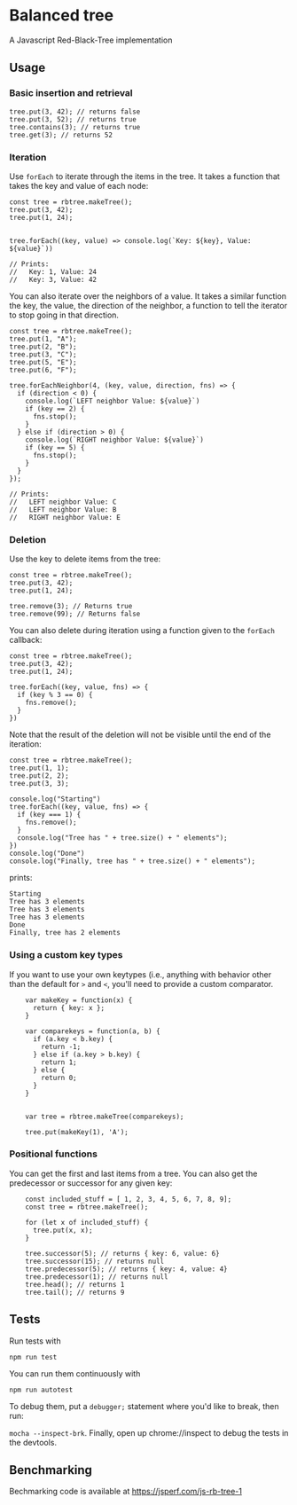 
# Balanced tree

A Javascript Red-Black-Tree implementation

## Usage

### Basic insertion and retrieval

```const tree = rbtree.makeTree();
tree.put(3, 42); // returns false
tree.put(3, 52); // returns true
tree.contains(3); // returns true
tree.get(3); // returns 52
```


### Iteration

Use `forEach` to iterate through the items in the tree. It takes a function that takes the key and value of each node:

```
const tree = rbtree.makeTree();
tree.put(3, 42);
tree.put(1, 24);


tree.forEach((key, value) => console.log(`Key: ${key}, Value: ${value}`))

// Prints:
//   Key: 1, Value: 24
//   Key: 3, Value: 42
```

You can also iterate over the neighbors of a value. It takes a similar function the key, the value, the direction of the neighbor, a function to tell the iterator to stop going in that direction.

```
const tree = rbtree.makeTree();
tree.put(1, "A");
tree.put(2, "B");
tree.put(3, "C");
tree.put(5, "E");
tree.put(6, "F");

tree.forEachNeighbor(4, (key, value, direction, fns) => {
  if (direction < 0) {
    console.log(`LEFT neighbor Value: ${value}`)    
    if (key == 2) {
      fns.stop();
    }
  } else if (direction > 0) {
    console.log(`RIGHT neighbor Value: ${value}`)    
    if (key == 5) {
      fns.stop();
    }
  }
});

// Prints:
//   LEFT neighbor Value: C
//   LEFT neighbor Value: B
//   RIGHT neighbor Value: E
```

### Deletion

Use the key to delete items from the tree:

```
const tree = rbtree.makeTree();
tree.put(3, 42);
tree.put(1, 24);

tree.remove(3); // Returns true
tree.remove(99); // Returns false
```

You can also delete during iteration using a function given to the `forEach` callback:

```
const tree = rbtree.makeTree();
tree.put(3, 42);
tree.put(1, 24);

tree.forEach((key, value, fns) => {
  if (key % 3 == 0) {
    fns.remove();
  }
})
```

Note that the result of the deletion will not be visible until the end of the iteration:

```
const tree = rbtree.makeTree();
tree.put(1, 1);
tree.put(2, 2);
tree.put(3, 3);

console.log("Starting")
tree.forEach((key, value, fns) => {
  if (key === 1) {
    fns.remove();
  }
  console.log("Tree has " + tree.size() + " elements");
})
console.log("Done")
console.log("Finally, tree has " + tree.size() + " elements");
```

prints:

```
Starting
Tree has 3 elements
Tree has 3 elements
Tree has 3 elements
Done
Finally, tree has 2 elements
```


### Using a custom key types

If you want to use your own keytypes (i.e., anything with behavior other than the default for `>` and `<`, you'll need to provide a custom comparator.

```
    var makeKey = function(x) {
      return { key: x };
    }

    var comparekeys = function(a, b) {
      if (a.key < b.key) {
        return -1;
      } else if (a.key > b.key) {
        return 1;
      } else {
        return 0;
      }
    }


    var tree = rbtree.makeTree(comparekeys);
    
    tree.put(makeKey(1), 'A');
```

### Positional functions

You can get the first and last items from a tree. You can also get the predecessor or successor for any given key:

```
    const included_stuff = [ 1, 2, 3, 4, 5, 6, 7, 8, 9];
    const tree = rbtree.makeTree();

    for (let x of included_stuff) {
      tree.put(x, x);
    }
    
    tree.successor(5); // returns { key: 6, value: 6}
    tree.successor(15); // returns null
    tree.predecessor(5); // returns { key: 4, value: 4}
    tree.predecessor(1); // returns null
    tree.head(); // returns 1
    tree.tail(); // returns 9
```

## Tests

Run tests with

`npm run test`

You can run them continuously with

`npm run autotest`

To debug them, put a `debugger;` statement where you'd like to break, then run:


`mocha --inspect-brk`. Finally, open up chrome://inspect to debug the tests in the devtools.


## Benchmarking

Bechmarking code is available at
https://jsperf.com/js-rb-tree-1
